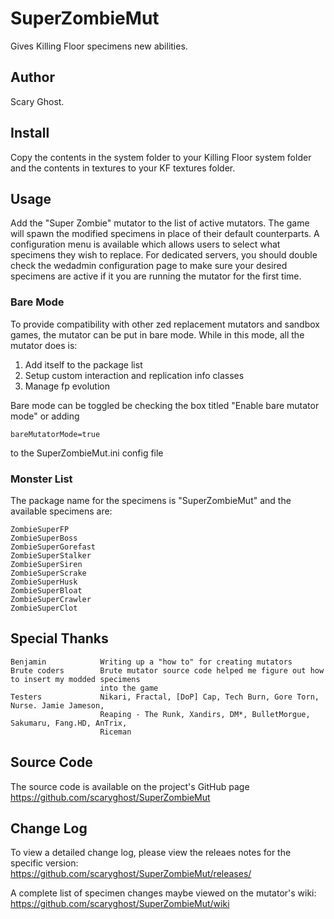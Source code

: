# SuperZombieMut

Gives Killing Floor specimens new abilities.

## Author

Scary Ghost.

## Install

Copy the contents in the system folder to your Killing Floor system folder and the contents in textures to your KF
textures folder.

## Usage

Add the "Super Zombie" mutator to the list of active mutators.  The game will spawn the modified specimens in place of
their default counterparts.  A configuration menu is available which allows users to select what specimens they wish to
replace.  For dedicated servers, you should double check the wedadmin configuration page to make sure your desired
specimens are active if it you are running the mutator for the first time.

### Bare Mode

To provide compatibility with other zed replacement mutators and sandbox games, the mutator can be put in bare mode.  While in this mode, all the mutator does is:

1. Add itself to the package list
2. Setup custom interaction and replication info classes
3. Manage fp evolution

Bare mode can be toggled be checking the box titled "Enable bare mutator mode" or adding

    bareMutatorMode=true

to the SuperZombieMut.ini config file

### Monster List

The package name for the specimens is "SuperZombieMut" and the available specimens are:

    ZombieSuperFP
    ZombieSuperBoss
    ZombieSuperGorefast
    ZombieSuperStalker
    ZombieSuperSiren
    ZombieSuperScrake
    ZombieSuperHusk
    ZombieSuperBloat
    ZombieSuperCrawler
    ZombieSuperClot

## Special Thanks

    Benjamin            Writing up a "how to" for creating mutators
    Brute coders        Brute mutator source code helped me figure out how to insert my modded specimens 
                        into the game
    Testers             Nikari, Fractal, [DoP] Cap, Tech Burn, Gore Torn, Nurse. Jamie Jameson, 
                        Reaping - The Runk, Xandirs, DM*, BulletMorgue, Sakumaru, Fang.HD, AnTrix, 
                        Riceman

## Source Code

The source code is available on the project's GitHub page  
<https://github.com/scaryghost/SuperZombieMut>

## Change Log

To view a detailed change log, please view the releaes notes for the specific version:  
<https://github.com/scaryghost/SuperZombieMut/releases/>

A complete list of specimen changes maybe viewed on the mutator's wiki:  
<https://github.com/scaryghost/SuperZombieMut/wiki>
